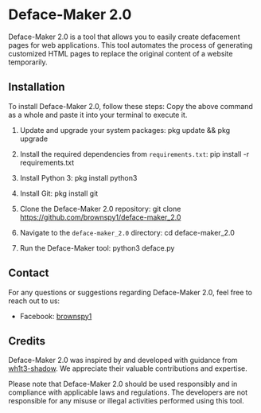 # Deface-Maker 2.0

Deface-Maker 2.0 is a tool that allows you to easily create defacement pages for web applications. This tool automates the process of generating customized HTML pages to replace the original content of a website temporarily.

## Installation

To install Deface-Maker 2.0, follow these steps:
Copy the above command as a whole and paste it into your terminal to execute it.

1. Update and upgrade your system packages: pkg update && pkg upgrade

2. Install the required dependencies from `requirements.txt`: pip install -r requirements.txt

3. Install Python 3: pkg install python3

4. Install Git: pkg install git

5. Clone the Deface-Maker 2.0 repository: git clone https://github.com/brownspy1/deface-maker_2.0

6. Navigate to the `deface-maker_2.0` directory: cd deface-maker_2.0

7. Run the Deface-Maker tool: python3 deface.py

## Contact

For any questions or suggestions regarding Deface-Maker 2.0, feel free to reach out to us:

- Facebook: [brownspy1](https://fb.com/brownspy1)

## Credits

Deface-Maker 2.0 was inspired by and developed with guidance from [wh1t3-shadow](https://github.com/wh1t3-shadow). We appreciate their valuable contributions and expertise.

Please note that Deface-Maker 2.0 should be used responsibly and in compliance with applicable laws and regulations. The developers are not responsible for any misuse or illegal activities performed using this tool.
